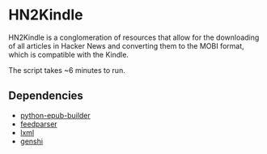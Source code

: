 # HN2Kindle

HN2Kindle is a conglomeration of resources that allow for the downloading of all articles in Hacker News and converting them to the MOBI format, which is compatible with the Kindle.

The script takes ~6 minutes to run.

## Dependencies
- <a href='http://code.google.com/p/python-epub-builder/'>python-epub-builder</a>
- <a href='http://code.google.com/p/feedparser/'>feedparser</a>
- <a href='http://lxml.de'>lxml</a>
- <a href='http://genshi.edgewall.org/'>genshi</a>

